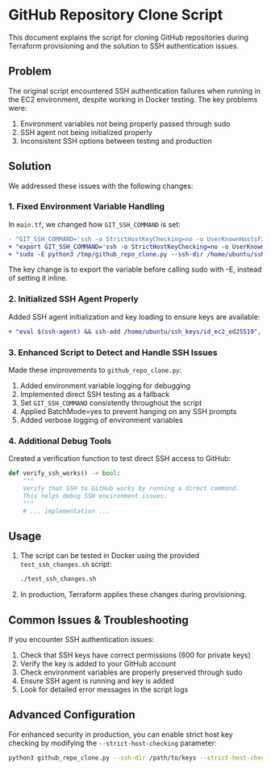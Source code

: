 # GitHub Repository Clone Script

This document explains the script for cloning GitHub repositories during Terraform provisioning and the solution to SSH authentication issues.

## Problem

The original script encountered SSH authentication failures when running in the EC2 environment, despite working in Docker testing. The key problems were:

1. Environment variables not being properly passed through sudo
2. SSH agent not being initialized properly 
3. Inconsistent SSH options between testing and production

## Solution

We addressed these issues with the following changes:

### 1. Fixed Environment Variable Handling

In `main.tf`, we changed how `GIT_SSH_COMMAND` is set:

```diff
- "GIT_SSH_COMMAND='ssh -o StrictHostKeyChecking=no -o UserKnownHostsFile=/dev/null' sudo -E python3 /tmp/github_repo_clone.py --ssh-dir /home/ubuntu/ssh_keys --dest-dir /opt/app --repo git@github.com:username/repository.git"
+ "export GIT_SSH_COMMAND='ssh -o StrictHostKeyChecking=no -o UserKnownHostsFile=/dev/null -o BatchMode=yes'",
+ "sudo -E python3 /tmp/github_repo_clone.py --ssh-dir /home/ubuntu/ssh_keys --dest-dir /opt/app --repo ${REPOSITORY_URL}"
```

The key change is to export the variable before calling sudo with -E, instead of setting it inline.

### 2. Initialized SSH Agent Properly

Added SSH agent initialization and key loading to ensure keys are available:

```diff
+ "eval $(ssh-agent) && ssh-add /home/ubuntu/ssh_keys/id_ec2_ed25519",
```

### 3. Enhanced Script to Detect and Handle SSH Issues

Made these improvements to `github_repo_clone.py`:

1. Added environment variable logging for debugging
2. Implemented direct SSH testing as a fallback
3. Set `GIT_SSH_COMMAND` consistently throughout the script
4. Applied BatchMode=yes to prevent hanging on any SSH prompts
5. Added verbose logging of environment variables

### 4. Additional Debug Tools

Created a verification function to test direct SSH access to GitHub:

```python
def verify_ssh_works() -> bool:
    """
    Verify that SSH to GitHub works by running a direct command.
    This helps debug SSH environment issues.
    """
    # ... implementation ...
```

## Usage

1. The script can be tested in Docker using the provided `test_ssh_changes.sh` script:
   ```bash
   ./test_ssh_changes.sh
   ```

2. In production, Terraform applies these changes during provisioning.

## Common Issues & Troubleshooting

If you encounter SSH authentication issues:

1. Check that SSH keys have correct permissions (600 for private keys)
2. Verify the key is added to your GitHub account
3. Check environment variables are properly preserved through sudo
4. Ensure SSH agent is running and key is added
5. Look for detailed error messages in the script logs

## Advanced Configuration

For enhanced security in production, you can enable strict host key checking by modifying the `--strict-host-checking` parameter:

```bash
python3 github_repo_clone.py --ssh-dir /path/to/keys --strict-host-checking=true
```